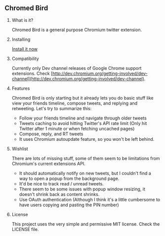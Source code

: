 ## Chromed Bird ##

1. What is it?

    Chromed Bird is a general purpose Chromium twitter extension.

2. Installing

    [Install it now](http://cloud.github.com/downloads/cezarsa/chromed_bird/chromed_bird_current.crx)

3. Compatibility

    Currently only Dev channel releases of Google Chrome support extensions. Check [http://dev.chromium.org/getting-involved/dev-channel](http://dev.chromium.org/getting-involved/dev-channel).

4. Features

    Chromed Bird is only starting but it already lets you do basic stuff like view your friends timeline, compose tweets, and replying and retweeting. Let's try to summarize this:

    * Follow your friends timeline and navigate through older tweets
    * Tweets caching to avoid hitting Twitter's API rate limit (Only hit Twitter after 1 minute or when fetching uncached pages)
    * Compose, reply, and RT tweets
    * It uses Chromium autoupdate feature, so you won't be left behind.

5. Wishlist

    There are lots of missing stuff, some of them seem to be limitations from Chromium's current extensions API.

    * It should automatically notify on new tweets, but I couldn't find a way to open a popup from the background page.
    * It'd be nice to track read / unread tweets.
    * There seem to be some issues with popup window resizing, it doesn't shrink back as content shrinks.
    * Use OAuth authentication (Although I think it's a little cumbersome to have users copying and pasting the PIN number)

6. License

    This project uses the very simple and permissive MIT license. Check the LICENSE file.
